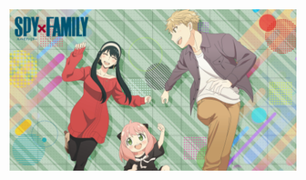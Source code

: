 <!-- わくわく✨哇酷哇酷✨ -->

<div align="center">
<!--
阿尼亚图片摘自:
https://alphacoders.com/anya-forger-wallpapers
-->
<img alt="Anya!!!" src="assets/anya.jpg" > </img>

</div>